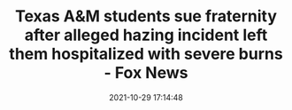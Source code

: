 ---
"title": "Texas A&M students sue fraternity after alleged hazing incident left them hospitalized with severe burns - Fox News"
"date": "2021-10-29 17:14:48"
"feed_name": "GOOGLENEWSINDUSTRIAL"
"feed_website": "https://news.google.com/search?q=industrial%2Bincident&hl=en-US&gl=US&ceid=US:en"
"feed_rss": "https://news.google.com/rss/search?q=industrial%2Bincident&hl=en-US&gl=US&ceid=US:en"
"link": "https://www.foxnews.com/us/texas-am-students-sue-fraternity-hazing-burns"
"source": "{'href': 'https://www.foxnews.com', 'title': 'Fox News'}"
"file": "_posts/2021-1-1-8be653e0209c1edeb66e1d4198b1a598dc3bbd62.md"
"accident": "0"
"drilling": "0"
"dead": "0"
"injured": "0"
"arrested": "0"
"place": "unknown place"
"where": "unknown site"
"causes": "unknown"
"place_uri": "unknown place"
---